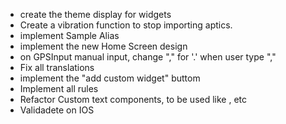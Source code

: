 - create the theme display for widgets
- Create a vibration function to stop importing aptics.
- implement Sample Alias
- implement the new Home Screen design
- on GPSInput manual input, change "," for '.' when user type ","
- Fix all translations
- implement the "add custom widget" buttom
- Implement all rules
- Refactor Custom text components, to be used like <Text p />, <Text h1 /> etc
- Validadete on IOS